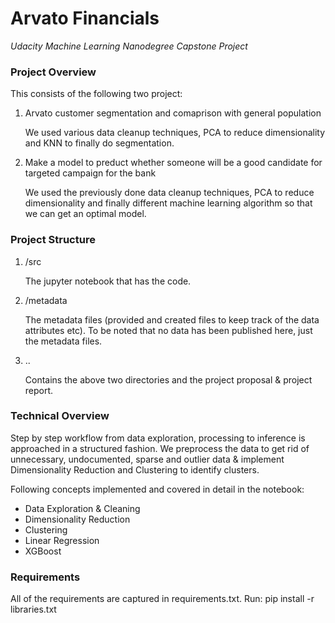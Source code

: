 # Arvato Financials
_Udacity Machine Learning Nanodegree Capstone Project_

### Project Overview
This consists of the following two project:

1. Arvato customer segmentation and comaprison with general population

    We used various data cleanup techniques, PCA to reduce dimensionality and KNN to finally do segmentation.

2. Make a model to preduct whether someone will be a good candidate for targeted campaign for the bank

    We used the previously done data cleanup techniques, PCA to reduce dimensionality and finally different machine learning algorithm so that we can get an optimal model.
    
    
### Project Structure
1. /src

    The jupyter notebook that has the code.
    
2. /metadata

    The metadata files (provided and created files to keep track of the data attributes etc). To be noted that no data has been published here, just the metadata files.    

3. ..

    Contains the above two directories and the project proposal & project report.

### Technical Overview

Step by step workflow from data exploration, processing to inference is approached in a structured fashion. We preprocess the data to get rid of unnecessary, undocumented, sparse and outlier data & implement Dimensionality Reduction and Clustering to identify clusters. 

Following concepts implemented and covered in detail in the notebook:

* Data Exploration & Cleaning
* Dimensionality Reduction
* Clustering
* Linear Regression
* XGBoost


### Requirements

All of the requirements are captured in requirements.txt. Run: pip install -r libraries.txt
